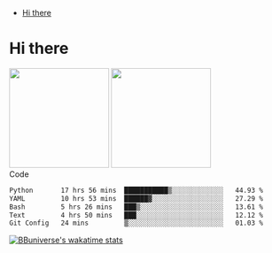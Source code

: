 <!--ts-->
* [Hi there](#hi-there)

<!-- Created by https://github.com/ekalinin/github-markdown-toc -->
<!-- Added by: runner, at: Wed Sep 27 04:19:34 UTC 2023 -->

<!--te-->


# Hi there

<!--
**BBuniverse/BBuniverse** is a ✨ _special_ ✨ repository because its `README.md` (this file) appears on your GitHub profile.

Here are some ideas to get you started:

- 🔭 I’m currently working on ...
- 🌱 I’m currently learning ...
- 👯 I’m looking to collaborate on ...
- 🤔 I’m looking for help with ...
- 💬 Ask me about ...
- 📫 How to reach me: ...
- 😄 Pronouns: ...
- ⚡ Fun fact: ...
-->


<div display="flex">
  <img src="https://github-readme-stats.vercel.app/api?username=BBuniverse&show_icons=true&count_private=true&theme=radical&hide_border=true" height="180"/>
  <img src="https://github-readme-stats.vercel.app/api/top-langs/?username=BBuniverse&layout=compact&theme=radical&hide_border=true" height="180"/>
</div
     

## Code
<!--START_SECTION:waka-->

```txt
Python       17 hrs 56 mins  ███████████▒░░░░░░░░░░░░░   44.93 %
YAML         10 hrs 53 mins  ██████▓░░░░░░░░░░░░░░░░░░   27.29 %
Bash         5 hrs 26 mins   ███▒░░░░░░░░░░░░░░░░░░░░░   13.61 %
Text         4 hrs 50 mins   ███░░░░░░░░░░░░░░░░░░░░░░   12.12 %
Git Config   24 mins         ▒░░░░░░░░░░░░░░░░░░░░░░░░   01.03 %
```

<!--END_SECTION:waka-->
     
[![BBuniverse's wakatime stats](https://github-readme-stats.vercel.app/api/wakatime?username=BBuniverse)](https://github.com/anuraghazra/github-readme-stats)
